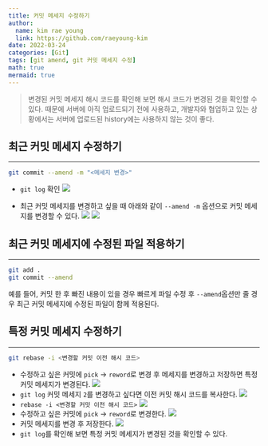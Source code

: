 ```yaml
---
title: 커밋 메세지 수정하기
author:
  name: kim rae young
  link: https://github.com/raeyoung-kim
date: 2022-03-24
categories: [Git]
tags: [git amend, git 커밋 메세지 수정]
math: true
mermaid: true
---
```


> 변경된 커밋 메세지 해시 코드를 확인해 보면 해시 코드가 변경된 것을 확인할 수 있다. 때문에 서버에 아직 업로드되기 전에 사용하고, 개발자와 협업하고 있는 상황에서는 서버에 업로드된 history에는 사용하지 않는 것이 좋다.

## 최근 커밋 메세지 수정하기
---
```bash
git commit --amend -m "<메세지 변경>"
```

- `git log` 확인
![](https://images.velog.io/images/760kry/post/e3828ad7-d032-4ec2-a2f0-c723df941c38/Screen%20Shot%202022-03-24%20at%2011.20.43%20PM.png)


- 최근 커밋 메세지를 변경하고 싶을 때 아래와 같이 `--amend -m` 옵션으로 커밋 메세지를 변경할 수 있다.
![](https://images.velog.io/images/760kry/post/ca97617a-ebdc-4cb2-826d-6b1835c98bc2/Screen%20Shot%202022-03-24%20at%2011.21.37%20PM.png) 
![](https://images.velog.io/images/760kry/post/450a7547-cb27-45bc-8d64-07e9b732d767/Screen%20Shot%202022-03-24%20at%2011.21.50%20PM.png)

## 최근 커밋 메세지에 수정된 파일 적용하기
---
```bash
git add .
git commit --amend
```
예를 들어, 커밋 한 후 빠진 내용이 있을 경우 빠르게 파일 수정 후 `--amend`옵션만 줄 경우 최근 커밋 메세지에 수정된 파일이 함께 적용된다.

## 특정 커밋 메세지 수정하기 
---
```bash
git rebase -i <변경할 커밋 이전 해시 코드>
```
- 수정하고 싶은 커밋에 `pick` -> `reword`로 변경 후 메세지를 변경하고 저장하면 특정 커밋 메세지가 변경된다.
![](https://images.velog.io/images/760kry/post/635c08d3-0aa0-4855-929f-d29852e573c8/Screen%20Shot%202022-03-24%20at%2011.50.24%20PM.png)
- `git log` 커밋 메세지 `2`를 변경하고 싶다면 이전 커밋 해시 코드를 복사한다.
![](https://images.velog.io/images/760kry/post/988b1513-fd2f-49c9-a1bd-81ece443c750/Screen%20Shot%202022-03-24%20at%2011.50.51%20PM.png)
- `rebase -i <변경할 커밋 이전 해시 코드>`
![](https://images.velog.io/images/760kry/post/b4a2a38c-4fb8-4115-832d-78fcc02b938a/Screen%20Shot%202022-03-24%20at%2011.51.11%20PM.png)
- 수정하고 싶은 커밋에 `pick` -> `reword`로 변경한다.
![](https://images.velog.io/images/760kry/post/a6020ef0-6721-49dd-b236-0c82b1245f92/Screen%20Shot%202022-03-24%20at%2011.51.50%20PM.png)
- 커밋 메세지를 변경 후 저장한다.
![](https://images.velog.io/images/760kry/post/65337978-10b4-478b-8efa-972fc4ac4b83/Screen%20Shot%202022-03-24%20at%2011.52.14%20PM.png)
- `git log`를 확인해 보면 특정 커밋 메세지가 변경된 것을 확인할 수 있다.
